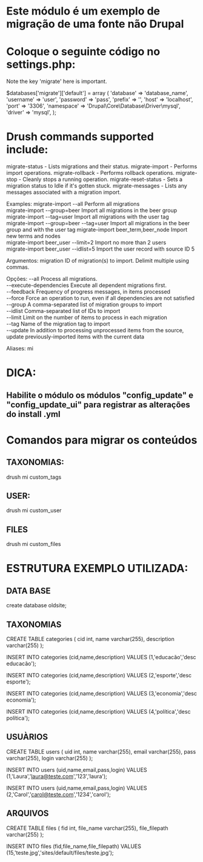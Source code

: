 # Este módulo é um exemplo de migração de uma fonte não Drupal

# Coloque o seguinte código no settings.php:

Note the key 'migrate' here is important.

$databases['migrate']['default'] = array (
 'database' => 'database_name',
 'username' => 'user',
 'password' => 'pass',
 'prefix' => '',
 'host' => 'localhost',
 'port' => '3306',
 'namespace' => 'Drupal\\Core\\Database\\Driver\\mysql',
 'driver' => 'mysql',
);


# Drush commands supported include:

migrate-status - Lists migrations and their status.
migrate-import - Performs import operations.
migrate-rollback - Performs rollback operations.
migrate-stop - Cleanly stops a running operation.
migrate-reset-status - Sets a migration status to Idle if it's gotten stuck.
migrate-messages - Lists any messages associated with a migration import.

Examples:
 migrate-import --all                      Perform all migrations                                        
 migrate-import --group=beer               Import all migrations in the beer group                       
 migrate-import --tag=user                 Import all migrations with the user tag                       
 migrate-import --group=beer --tag=user    Import all migrations in the beer group and with the user tag 
 migrate-import beer_term,beer_node        Import new terms and nodes                                    
 migrate-import beer_user --limit=2        Import no more than 2 users                                   
 migrate-import beer_user --idlist=5       Import the user record with source ID 5

Argumentos:
 migration                                 ID of migration(s) to import. Delimit multiple using commas.

Opções:
 --all                                     Process all migrations.                                                                                              
 --execute-dependencies                    Execute all dependent migrations first.                                                                              
 --feedback                                Frequency of progress messages, in items processed                                                                   
 --force                                   Force an operation to run, even if all dependencies are not satisfied                                                
 --group                                   A comma-separated list of migration groups to import                                                                 
 --idlist                                  Comma-separated list of IDs to import                                                                                
 --limit                                   Limit on the number of items to process in each migration                                                            
 --tag                                     Name of the migration tag to import                                                                                  
 --update                                   In addition to processing unprocessed items from the source, update previously-imported items with the current data

Aliases: mi


# DICA:

## Habilite o módulo os módulos "config_update" e "config_update_ui" para registrar as alterações do install .yml


# Comandos para migrar os conteúdos

## TAXONOMIAS:

drush mi custom_tags

## USER:

drush mi custom_user

## FILES 

drush mi custom_files


# ESTRUTURA EXEMPLO UTILIZADA:

## DATA BASE

create database oldsite;


## TAXONOMIAS

CREATE TABLE categories (
	cid int,
	name varchar(255),
	description varchar(255)
);

INSERT INTO categories (cid,name,description)
VALUES (1,'educacão','desc educacão');

INSERT INTO categories (cid,name,description)
VALUES (2,'esporte','desc esporte');

INSERT INTO categories (cid,name,description)
VALUES (3,'economia','desc economia');

INSERT INTO categories (cid,name,description)
VALUES (4,'política','desc política');


## USUÀRIOS

CREATE TABLE users (
	uid int,
	name varchar(255),
	email varchar(255),
	pass varchar(255),
	login varchar(255)
);

INSERT INTO users (uid,name,email,pass,login)
VALUES (1,'Laura','laura@teste.com','123','laura');

INSERT INTO users (uid,name,email,pass,login)
VALUES (2,'Carol','carol@teste.com','1234','carol');


## ARQUIVOS

CREATE TABLE files (
	fid int,
	file_name varchar(255),
	file_filepath varchar(255)
);

INSERT INTO files (fid,file_name,file_filepath) 
VALUES (15,'teste.jpg','sites/default/files/teste.jpg');


